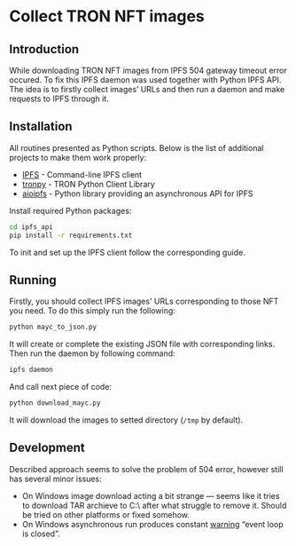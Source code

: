 # Collect TRON NFT images
## Introduction
While downloading TRON NFT images from IPFS 504 gateway timeout error occured. To fix this IPFS daemon was used together with Python IPFS API. The idea is to firstly collect images’ URLs and then run a daemon and make requests to IPFS through it.

## Installation
All routines presented as Python scripts. Below is the list of additional projects to make them work properly:

- [IPFS] - Command-line IPFS client
- [tronpy] - TRON Python Client Library
- [aioipfs] - Python library providing an asynchronous API for IPFS

Install required Python packages:
```sh
cd ipfs_api
pip install -r requirements.txt
```
To init and set up the IPFS client follow the corresponding guide.

## Running
Firstly, you should collect IPFS images' URLs corresponding to those NFT you need. To do this simply run the following:
```sh
python mayc_to_json.py
```
It will create or complete the existing JSON file with corresponding links.
Then run the daemon by following command:
```sh
ipfs daemon
```
And call next piece of code:
```sh
python download_mayc.py
```
It will download the images to setted directory (`/tmp` by default).

## Development
Described approach seems to solve the problem of 504 error, however still has several minor issues:
- On Windows image download acting a bit strange — seems like it tries to download TAR archieve to C:\ after what struggle to remove it. Should be tried on other platforms or fixed somehow.
- On Windows asynchronous run produces constant [warning] “event loop is closed”.

[//]: # (These are reference links used in the body of this note and get stripped out when the markdown processor does its job. There is no need to format nicely because it shouldn't be seen. Thanks SO - http://stackoverflow.com/questions/4823468/store-comments-in-markdown-syntax)

   [IPFS]: <https://docs.ipfs.tech/install/command-line/>
   [aioipfs]: <https://github.com/pinnaculum/aioipfs>
   [tronpy]: <https://github.com/andelf/tronpy>
   [warning]: <https://stackoverflow.com/questions/45600579/asyncio-event-loop-is-closed-when-getting-loop>




